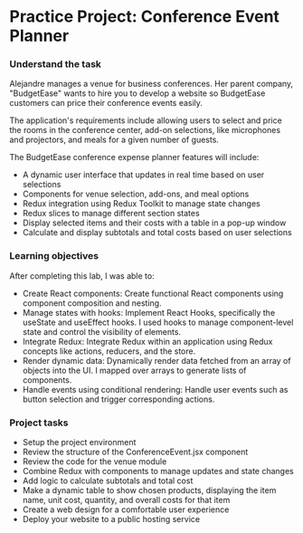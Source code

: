 # Practice Project: Conference Event Planner
### Understand the task
Alejandre manages a venue for business conferences. Her parent company, "BudgetEase" wants to hire you to develop a website so BudgetEase customers can price their conference events easily.

The application's requirements include allowing users to select and price the rooms in the conference center, add-on selections, like microphones and projectors, and meals for a given number of guests.

The BudgetEase conference expense planner features will include:

- A dynamic user interface that updates in real time based on user selections
- Components for venue selection, add-ons, and meal options
- Redux integration using Redux Toolkit to manage state changes
- Redux slices to manage different section states
- Display selected items and their costs with a table in a pop-up window
- Calculate and display subtotals and total costs based on user selections

### Learning objectives
After completing this lab, I was able to:

- Create React components: Create functional React components using component composition and nesting.
- Manage states with hooks: Implement React Hooks, specifically the useState and useEffect hooks. I used hooks to manage component-level state and control the visibility of elements.
- Integrate Redux: Integrate Redux within an application using Redux concepts like actions, reducers, and the store.
- Render dynamic data: Dynamically render data fetched from an array of objects into the UI. I mapped over arrays to generate lists of components.
- Handle events using conditional rendering: Handle user events such as button selection and trigger corresponding actions.

### Project tasks
- Setup the project environment
- Review the structure of the ConferenceEvent.jsx component
- Review the code for the venue module
- Combine Redux with components to manage updates and state changes
- Add logic to calculate subtotals and total cost
- Make a dynamic table to show chosen products, displaying the item name, unit cost, quantity, and overall costs for that item
- Create a web design for a comfortable user experience
- Deploy your website to a public hosting service
